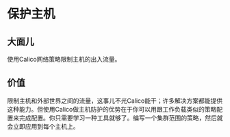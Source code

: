 # 保护主机

## 大面儿

使用Calico网络策略限制主机的出入流量。

## 价值

限制主机和外部世界之间的流量，这事儿不光Calico能干；许多解决方案都能提供这种能力。但使用Calico做主机防护的优势在于你可以用跟工作负载类似的策略配置来完成配置。你只需要学习一种工具就够了。编写一个集群范围的策略，然后就会立即应用到每个主机上。